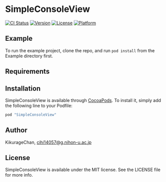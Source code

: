 # SimpleConsoleView

[![CI Status](http://img.shields.io/travis/KikurageChan/SimpleConsoleView.svg?style=flat)](https://travis-ci.org/KikurageChan/SimpleConsoleView)
[![Version](https://img.shields.io/cocoapods/v/SimpleConsoleView.svg?style=flat)](http://cocoapods.org/pods/SimpleConsoleView)
[![License](https://img.shields.io/cocoapods/l/SimpleConsoleView.svg?style=flat)](http://cocoapods.org/pods/SimpleConsoleView)
[![Platform](https://img.shields.io/cocoapods/p/SimpleConsoleView.svg?style=flat)](http://cocoapods.org/pods/SimpleConsoleView)

## Example

To run the example project, clone the repo, and run `pod install` from the Example directory first.

## Requirements

## Installation

SimpleConsoleView is available through [CocoaPods](http://cocoapods.org). To install
it, simply add the following line to your Podfile:

```ruby
pod "SimpleConsoleView"
```

## Author

KikurageChan, cihi14057@g.nihon-u.ac.jp

## License

SimpleConsoleView is available under the MIT license. See the LICENSE file for more info.
